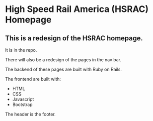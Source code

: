 # High Speed Rail America (HSRAC) Homepage

## This is a redesign of the HSRAC homepage.
It is in the repo.

There will also be a redesign of the pages in the nav bar.

The backend of these pages are built with Ruby on Rails.

The frontend are built with:

- HTML 
- CSS 
- Javascript 
- Bootstrap

The header is the footer.